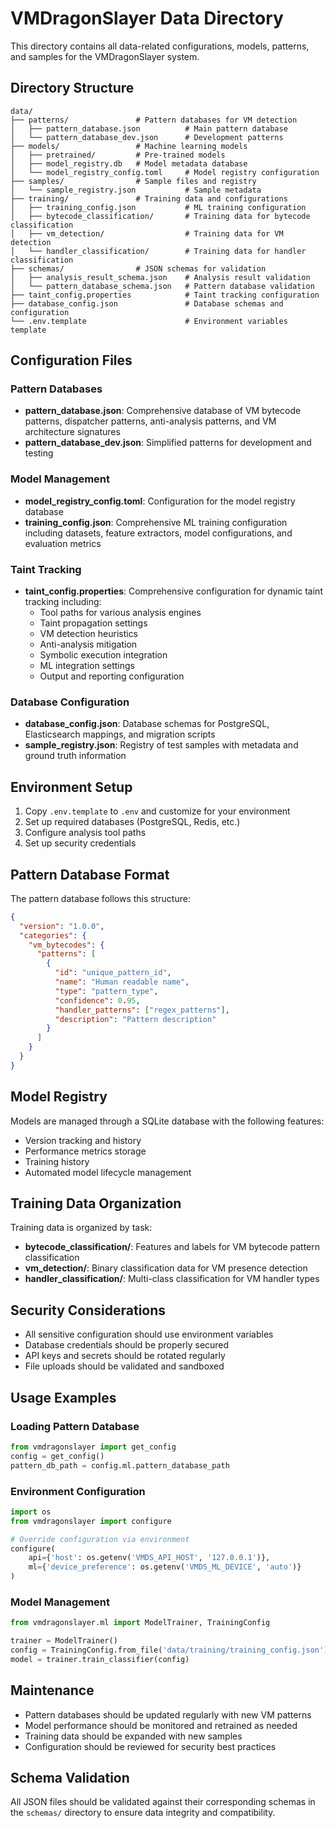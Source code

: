 # VMDragonSlayer Data Directory

This directory contains all data-related configurations, models, patterns, and samples for the VMDragonSlayer system.

## Directory Structure

```
data/
├── patterns/               # Pattern databases for VM detection
│   ├── pattern_database.json          # Main pattern database
│   └── pattern_database_dev.json      # Development patterns
├── models/                 # Machine learning models
│   ├── pretrained/         # Pre-trained models
│   ├── model_registry.db   # Model metadata database
│   └── model_registry_config.toml     # Model registry configuration
├── samples/                # Sample files and registry
│   └── sample_registry.json           # Sample metadata
├── training/               # Training data and configurations
│   ├── training_config.json           # ML training configuration
│   ├── bytecode_classification/       # Training data for bytecode classification
│   ├── vm_detection/                  # Training data for VM detection
│   └── handler_classification/        # Training data for handler classification
├── schemas/                # JSON schemas for validation
│   ├── analysis_result_schema.json    # Analysis result validation
│   └── pattern_database_schema.json   # Pattern database validation
├── taint_config.properties            # Taint tracking configuration
├── database_config.json               # Database schemas and configuration
└── .env.template                      # Environment variables template
```

## Configuration Files

### Pattern Databases

- **pattern_database.json**: Comprehensive database of VM bytecode patterns, dispatcher patterns, anti-analysis patterns, and VM architecture signatures
- **pattern_database_dev.json**: Simplified patterns for development and testing

### Model Management

- **model_registry_config.toml**: Configuration for the model registry database
- **training_config.json**: Comprehensive ML training configuration including datasets, feature extractors, model configurations, and evaluation metrics

### Taint Tracking

- **taint_config.properties**: Comprehensive configuration for dynamic taint tracking including:
  - Tool paths for various analysis engines
  - Taint propagation settings
  - VM detection heuristics
  - Anti-analysis mitigation
  - Symbolic execution integration
  - ML integration settings
  - Output and reporting configuration

### Database Configuration

- **database_config.json**: Database schemas for PostgreSQL, Elasticsearch mappings, and migration scripts
- **sample_registry.json**: Registry of test samples with metadata and ground truth information

## Environment Setup

1. Copy `.env.template` to `.env` and customize for your environment
2. Set up required databases (PostgreSQL, Redis, etc.)
3. Configure analysis tool paths
4. Set up security credentials

## Pattern Database Format

The pattern database follows this structure:

```json
{
  "version": "1.0.0",
  "categories": {
    "vm_bytecodes": {
      "patterns": [
        {
          "id": "unique_pattern_id",
          "name": "Human readable name",
          "type": "pattern_type",
          "confidence": 0.95,
          "handler_patterns": ["regex_patterns"],
          "description": "Pattern description"
        }
      ]
    }
  }
}
```

## Model Registry

Models are managed through a SQLite database with the following features:

- Version tracking and history
- Performance metrics storage
- Training history
- Automated model lifecycle management

## Training Data Organization

Training data is organized by task:

- **bytecode_classification/**: Features and labels for VM bytecode pattern classification
- **vm_detection/**: Binary classification data for VM presence detection  
- **handler_classification/**: Multi-class classification for VM handler types

## Security Considerations

- All sensitive configuration should use environment variables
- Database credentials should be properly secured
- API keys and secrets should be rotated regularly
- File uploads should be validated and sandboxed

## Usage Examples

### Loading Pattern Database

```python
from vmdragonslayer import get_config
config = get_config()
pattern_db_path = config.ml.pattern_database_path
```

### Environment Configuration

```python
import os
from vmdragonslayer import configure

# Override configuration via environment
configure(
    api={'host': os.getenv('VMDS_API_HOST', '127.0.0.1')},
    ml={'device_preference': os.getenv('VMDS_ML_DEVICE', 'auto')}
)
```

### Model Management

```python
from vmdragonslayer.ml import ModelTrainer, TrainingConfig

trainer = ModelTrainer()
config = TrainingConfig.from_file('data/training/training_config.json')
model = trainer.train_classifier(config)
```

## Maintenance

- Pattern databases should be updated regularly with new VM patterns
- Model performance should be monitored and retrained as needed
- Training data should be expanded with new samples
- Configuration should be reviewed for security best practices

## Schema Validation

All JSON files should be validated against their corresponding schemas in the `schemas/` directory to ensure data integrity and compatibility.
